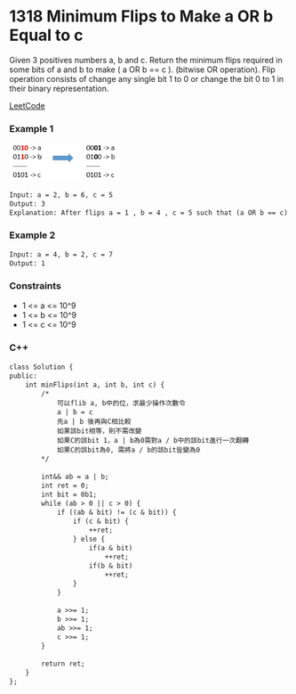 # 1318 Minimum Flips to Make a OR b Equal to c

Given 3 positives numbers a, b and c. Return the minimum flips required in some bits of a and b to make ( a OR b == c ). (bitwise OR operation).
Flip operation consists of change any single bit 1 to 0 or change the bit 0 to 1 in their binary representation.

[LeetCode](https://leetcode.cn/problems/xor-queries-of-a-subarray/description/)

### Example 1

<img src="img/1318.png" width = "200"/>

```
Input: a = 2, b = 6, c = 5
Output: 3
Explanation: After flips a = 1 , b = 4 , c = 5 such that (a OR b == c)
```

### Example 2

```
Input: a = 4, b = 2, c = 7
Output: 1
```

### Constraints

* 1 <= a <= 10^9
* 1 <= b <= 10^9
* 1 <= c <= 10^9

### C++ 

```
class Solution {
public:
    int minFlips(int a, int b, int c) {
        /*
            可以flib a, b中的位，求最少操作次數令
            a | b = c
            先a | b 後再與C相比較
            如果該bit相等，則不需改變
            如果C的該bit 1，a | b為0需對a / b中的該bit進行一次翻轉
            如果C的該bit為0, 需將a / b的該bit皆變為0
        */

        int&& ab = a | b;
        int ret = 0;
        int bit = 0b1;
        while (ab > 0 || c > 0) {
            if ((ab & bit) != (c & bit)) {
                if (c & bit) {
                    ++ret;
                } else {
                    if(a & bit)
                        ++ret;
                    if(b & bit)
                        ++ret;
                }
            }
            
            a >>= 1;
            b >>= 1;
            ab >>= 1;
            c >>= 1;
        }

        return ret;
    }
};
```